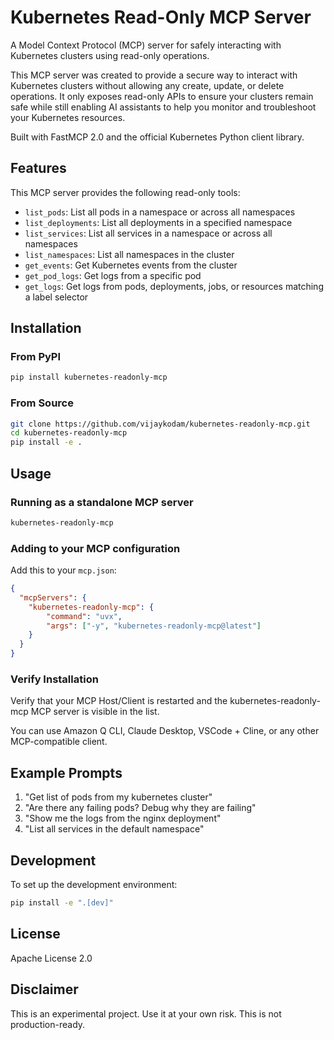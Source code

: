 # Kubernetes Read-Only MCP Server

A Model Context Protocol (MCP) server for safely interacting with Kubernetes clusters using read-only operations.

This MCP server was created to provide a secure way to interact with Kubernetes clusters without allowing any create, update, or delete operations. It only exposes read-only APIs to ensure your clusters remain safe while still enabling AI assistants to help you monitor and troubleshoot your Kubernetes resources.

Built with FastMCP 2.0 and the official Kubernetes Python client library.

## Features

This MCP server provides the following read-only tools:

- `list_pods`: List all pods in a namespace or across all namespaces
- `list_deployments`: List all deployments in a specified namespace
- `list_services`: List all services in a namespace or across all namespaces
- `list_namespaces`: List all namespaces in the cluster
- `get_events`: Get Kubernetes events from the cluster
- `get_pod_logs`: Get logs from a specific pod
- `get_logs`: Get logs from pods, deployments, jobs, or resources matching a label selector

## Installation

### From PyPI

```bash
pip install kubernetes-readonly-mcp
```

### From Source

```bash
git clone https://github.com/vijaykodam/kubernetes-readonly-mcp.git
cd kubernetes-readonly-mcp
pip install -e .
```

## Usage

### Running as a standalone MCP server

```bash
kubernetes-readonly-mcp
```

### Adding to your MCP configuration

Add this to your `mcp.json`:

```json
{
  "mcpServers": {
    "kubernetes-readonly-mcp": {
        "command": "uvx",
        "args": ["-y", "kubernetes-readonly-mcp@latest"]
    }
  }
}
```

### Verify Installation

Verify that your MCP Host/Client is restarted and the kubernetes-readonly-mcp MCP server is visible in the list.

You can use Amazon Q CLI, Claude Desktop, VSCode + Cline, or any other MCP-compatible client.

## Example Prompts

1. "Get list of pods from my kubernetes cluster"
2. "Are there any failing pods? Debug why they are failing"
3. "Show me the logs from the nginx deployment"
4. "List all services in the default namespace"

## Development

To set up the development environment:

```bash
pip install -e ".[dev]"
```

## License

Apache License 2.0

## Disclaimer

This is an experimental project. Use it at your own risk. This is not production-ready.
